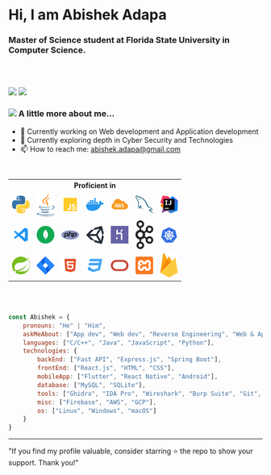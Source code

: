 # Hi, I am Abishek Adapa

### Master of Science student at Florida State University in Computer Science.
<br/>
<br/>

[![](https://img.shields.io/badge/LinkedIn-Abishek%20Adapa%20-blue)](https://www.linkedin.com/in/abishek-adapa/)
[![](https://img.shields.io/badge/GMail-abishek.adapa%40gmail.com-red)](mailto:abishek.adapa@gmail.com)


### <img src="https://media.giphy.com/media/VgCDAzcKvsR6OM0uWg/giphy.gif" width="50"> A little more about me...  


- 🔭 Currently working on Web development and Application development
- 🌱 Currently exploring depth in Cyber Security and Technologies
- 📫 How to reach me: abishek.adapa@gmail.com

<br>

<table border-collapse="collapse">
  <tr>
  <th colspan="10" align="middle"> Proficient in </th>
  </tr>
  <tr>
  <td align="center">
  <img alt="Python" width="35px" src="imgs/python-5.svg" />  
  </td>
  <td align="center">
  <img alt="Java" width="35px" src="imgs/jee.svg" />  
  </td>
  <td align="center">
  <img alt="JavaScript" width="35px" src="imgs/javascript.svg" />
  <td align="center">
  <img alt="Docker" width="35px" src="imgs/docker.png" />  
  </td>
  <td align="center">
  <img alt="AWS" width="35px" src="imgs/awslogo2.png" />  
  </td>
  <td align="center">
  <img alt="MySQL" width="35px" src="imgs/mysql-6.svg" />  
  </td>
  <td align="center">
  <img alt="Intellij" width="35px" src="imgs/intellij-idea.svg" />  
  </td>
  </tr>
  <tr>
  <td align="center">
  <img alt="VsCode" width="35px" src="imgs/vscode.svg" />  
  </td>
  <td align="center">
  <img alt="MongoDB" width="35px" src="imgs/mongodb.svg" />  
  </td>
  <td align="center">
  <img alt="PHP" width="35px" src="imgs/php-1.svg" />
  <td align="center">
  <img alt="Unity" width="35px" src="imgs/unity-69.svg" />  
  </td>
  <td align="center">
  <img alt="Heroku" width="35px" src="imgs/heroku-4.svg" />  
  </td>
  <td align="center">
  <img alt="kafka" width="35px" src="imgs/Apache_kafka.svg.png" />  
  </td>
  <td align="center">
  <img alt="kube" width="35px" src="imgs/kube.png" />  
  </td>
  </tr>
  <tr>
  <td align="center">
  <img alt="Spring" width="35px" src="imgs/spring-3.svg" />  
  </td>
  <td align="center">
  <img alt="Jira" width="35px" src="imgs/jira.svg" />  
  </td>
  <td align="center">
  <img alt="HTML" width="35px" src="imgs/html.svg" />  
  </td>
  <td align="center">
  <img alt="CSS3" width="35px" src="imgs/css.svg" /> 
  </td>
  <td align="center">
  <img alt="Oracle" width="35px" src="imgs/oracle.svg" />
  </td>
  <td align="center">
  <img alt="Xampp" width="35px" src="imgs/xampp.svg" />
  </td>
   <td align="center">
  <img alt="Firebase" width="35px" src="imgs/firebase-1.svg" />
  </td>
  </tr>
</table>
<br>

<br>

```javascript
const Abishek = {
    pronouns: "He" | "Him",
    askMeAbout: ["App dev", "Web dev", "Reverse Engineering", "Web & App Security", "Tech"],
    languages: ["C/C++", "Java", "JavaScript", "Python"],
    technologies: {
        backEnd: ["Fast API", "Express.js", "Spring Boot"],
        frontEnd: ["React.js", "HTML", "CSS"],
        mobileApp: ["Flutter", "React Native", "Android"],
        database: ["MySQL", "SQLite"],
        tools: ["Ghidra", "IDA Pro", "Wireshark", "Burp Suite", "Git", "JSON", "XML", "Google Protocol Buffers"],
        misc: ["Firebase", "AWS", "GCP"],
        os: ["Linux", "Windows", "macOS"]
    }
}
```

---
   "If you find my profile valuable, consider starring ⭐ the repo to show your support. Thank you!"
